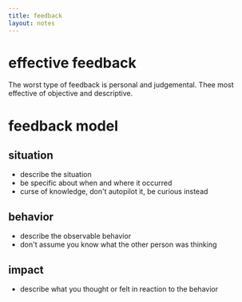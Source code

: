 ```yaml
---
title: feedback
layout: notes
---
```


# effective feedback
The worst type of feedback is personal and judgemental. Thee most effective of objective and descriptive.

# feedback model
## situation
- describe the situation
- be specific about when and where it occurred
- curse of knowledge, don't autopilot it, be curious instead

## behavior
- describe the observable behavior
- don't assume you know what the other person was thinking

## impact
- describe what you thought or felt in reaction to the behavior
